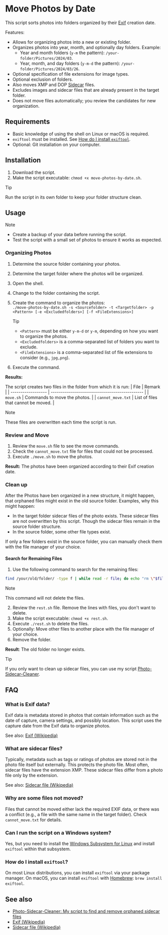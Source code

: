 # Move Photos by Date

This script sorts photos into folders organized by their [Exif](#what-is-Exif-data) creation date.

Features:

- Allows for organizing photos into a new or existing folder.
- Organizes photos into year, month, and optionally day folders. Example:
    - Year and month folders (`y-m` the pattern): `/your-folder/Pictures/2024/03`.
    - Year, month, and day folders (`y-m-d` the pattern): `/your-folder/Pictures/2024/03/26`.
- Optional specification of file extensions for image types.
- Optional exclusion of folders.
- Also moves XMP and DOP [Sidecar](#what-are-sidecar-files) files.
- Excludes images and sidecar files that are already present in the target folder.
- Does not move files automatically; you review the candidates for new organization.

## Requirements

- Basic knowledge of using the shell on Linux or macOS is required.
- `exiftool` must be installed. See [How do I install `exiftool`](#how-do-i-install-exiftool).
- Optional: Git installation on your computer.

## Installation

1. Download the script.
2. Make the script executable: `chmod +x move-photos-by-date.sh`.

> [!TIP]
> Run the script in its own folder to keep your folder structure clean.

## Usage

> [!NOTE]
> - Create a backup of your data before running the script.
> - Test the script with a small set of photos to ensure it works as expected.

### Organizing Photos

1. Determine the source folder containing your photos.
2. Determine the target folder where the photos will be organized.
3. Open the shell.
4. Change to the folder containing the script.
5. Create the command to organize the photos:  
   `./move-photos-by-date.sh -s <Sourcefolder> -t <Targetfolder> -p <Pattern> [-e <Excludedfolders>] [-f <FileExtensions>]`  
   > [!TIP]
   > - `<Pattern>` must be either `y-m-d` or `y-m`, depending on how you want to organize the photos.
   > - `<Excludedfolders>` is a comma-separated list of folders you want to exclude.
   > - `<FileExtensions>` is a comma-separated list of file extensions to consider (e.g., `jpg,png`).

6. Execute the command.

**Results:**

The script creates two files in the folder from which it is run:
| File               | Remark                                         |
| ------------------ | ---------------------------------------------- |
| `move.sh`          | Commands to move the photos.                   |
| `cannot_move.txt`  | List of files that cannot be moved.            |

> [!NOTE]
> These files are overwritten each time the script is run.

### Review and Move

1. Review the `move.sh` file to see the move commands.
2. Check the `cannot_move.txt` file for files that could not be processed.
3. Execute `./move.sh` to move the photos.

**Result:** The photos have been organized according to their Exif creation date.

### Clean up

After the Photos have ben organized in a new structure, it might happen, that orphaned files might exist in the old source folder. Examples, why this might happen:

- In the target folder sidecar files of the photo exists. These sidecar files are not overwritten by this script. Though the sidecar files remain in the source folder structure.
- In the source folder, some other file types exist.

If only a few folders exist in the source folder, you can manually check them with the file manager of your choice.

#### Search for Remaining Files

1. Use the following command to search for the remaining files:  
  ```sh
  find /your/old/folder/ -type f | while read -r file; do echo "rm \"$file\""; done > rest.sh
  ```
  > [!NOTE]
  > This command will not delete the files.

2. Review the `rest.sh` file. Remove the lines with files, you don't want to delete.
3. Make the script executable: `chmod +x rest.sh`.
4. Execute `./rest.sh` to delete the files.
5. Optionally: Move other files to another place with the file manager of your choice.
6. Remove the folder.

**Result**: The old folder no longer exists.

> [!Tip]
> If you only want to clean up sidecar files, you can use my script [Photo-Sidecar-Cleaner](https://github.com/sisyphosloughs/photo-sidecar-cleaner).

## FAQ

### What is Exif data?

Exif data is metadata stored in photos that contain information such as the date of capture, camera settings, and possibly location. This script uses the capture date from the Exif data to organize photos.

See also: [Exif (Wikipedia)](https://en.wikipedia.org/wiki/Exif)

### What are sidecar files?

Typically, metadata such as tags or ratings of photos are stored not in the photo file itself but externally. This protects the photo file. Most often, sidecar files have the extension XMP. These sidecar files differ from a photo file only by the extension.

See also: [Sidecar file (Wikipedia)](https://en.wikipedia.org/wiki/Sidecar_file)

### Why are some files not moved?

Files that cannot be moved either lack the required EXIF data, or there was a conflict (e.g., a file with the same name in the target folder). Check `cannot_move.txt` for details.

### Can I run the script on a Windows system?

Yes, but you need to install the [Windows Subsystem for Linux](https://learn.microsoft.com/en-us/windows/wsl/about) and install `exiftool` within that subsystem.

### How do I install `exiftool`?

On most Linux distributions, you can install `exiftool` via your package manager. On macOS, you can install `exiftool` with [Homebrew](https://brew.sh/): `brew install exiftool`.

## See also

- [Photo-Sidecar-Cleaner: My script to find and remove orphaned sidecar files](https://github.com/sisyphosloughs/photo-sidecar-cleaner)
- [Exif (Wikipedia)](https://en.wikipedia.org/wiki/Exif)
- [Sidecar file (Wikipedia)](https://en.wikipedia.org/wiki/Sidecar_file)